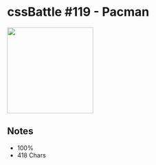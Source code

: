 # cssBattle \#119 - Pacman

<img src="https://cssbattle.dev/targets/119@2x.png" width="200">

## Notes

- 100%
- 418 Chars
